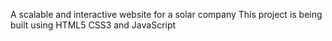 A scalable and interactive website for a solar company
This project is being built using HTML5 CSS3 and JavaScript
